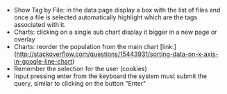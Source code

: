 * Show Tag by File: in the data page display a box with the list of files and once a file is selected automatically highlight which are the tags associated with it.
* Charts: clicking on a single sub chart display it bigger in a new page or overlay
* Charts: reorder the population from the main chart
  [link:] (http://stackoverflow.com/questions/15443931/sorting-data-on-x-axis-in-google-line-chart)
* Remember the selection for the user (cookies)
* Input pressing enter from the keyboard the system must submit the query, similar to clicking on the button "Enter"
